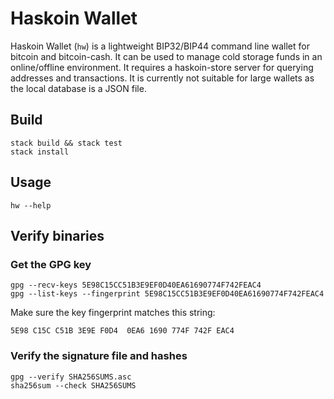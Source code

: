 # Haskoin Wallet

Haskoin Wallet (`hw`) is a lightweight BIP32/BIP44 command line wallet for bitcoin and bitcoin-cash. It can be used to manage cold storage funds in an online/offline environment. It requires a haskoin-store server for querying addresses and transactions. It is currently not suitable for large wallets as the local database is a JSON file.

## Build

```console
stack build && stack test
stack install
```

## Usage

```console
hw --help
```

## Verify binaries

### Get the GPG key

```console
gpg --recv-keys 5E98C15CC51B3E9EF0D40EA61690774F742FEAC4
gpg --list-keys --fingerprint 5E98C15CC51B3E9EF0D40EA61690774F742FEAC4
```

Make sure the key fingerprint matches this string:

```console
5E98 C15C C51B 3E9E F0D4  0EA6 1690 774F 742F EAC4
```

### Verify the signature file and hashes

```console
gpg --verify SHA256SUMS.asc
sha256sum --check SHA256SUMS
```

[BIP32]: https://github.com/bitcoin/bips/blob/master/bip-0032.mediawiki
[BIP44]: https://github.com/bitcoin/bips/blob/master/bip-0044.mediawiki
